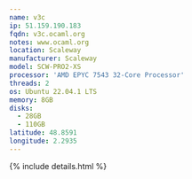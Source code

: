 ```yaml
---
name: v3c
ip: 51.159.190.183
fqdn: v3c.ocaml.org
notes: www.ocaml.org
location: Scaleway
manufacturer: Scaleway
model: SCW-PRO2-XS
processor: 'AMD EPYC 7543 32-Core Processor'
threads: 2
os: Ubuntu 22.04.1 LTS
memory: 8GB
disks:
  - 28GB
  - 110GB
latitude: 48.8591
longitude: 2.2935
---
```

{% include details.html %} 

